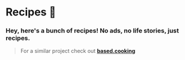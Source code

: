 # Recipes :fork_and_knife:

### Hey, here's a bunch of recipes! No ads, no life stories, just recipes.

> For a similar project check out **[based.cooking](https://based.cooking/)**